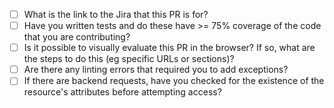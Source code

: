 - [ ] What is the link to the Jira that this PR is for?
- [ ] Have you written tests and do these have >= 75% coverage of the code that you are contributing?
- [ ] Is it possible to visually evaluate this PR in the browser? If so, what are the steps to do this (eg specific URLs or sections)?
- [ ] Are there any linting errors that required you to add exceptions?
- [ ] If there are backend requests, have you checked for the existence of the resource's attributes before attempting access?
